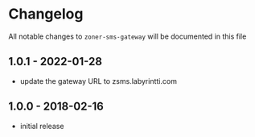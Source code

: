 # Changelog

All notable changes to `zoner-sms-gateway` will be documented in this file

## 1.0.1 - 2022-01-28

- update the gateway URL to zsms.labyrintti.com

## 1.0.0 - 2018-02-16

- initial release
